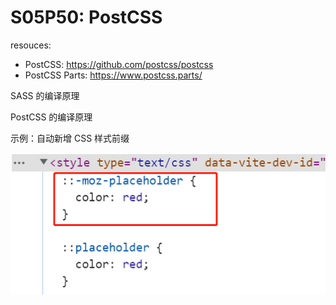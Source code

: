 # S05P50: PostCSS



resouces:

- PostCSS: https://github.com/postcss/postcss
- PostCSS Parts: https://www.postcss.parts/



SASS 的编译原理



PostCSS 的编译原理



示例：自动新增 CSS 样式前缀

![autoprefixer plugin](../assets/50-1.png)